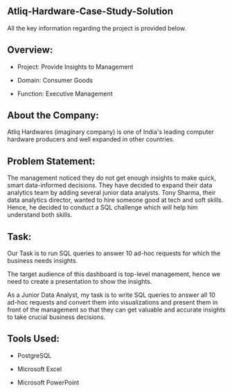 ## Atliq-Hardware-Case-Study-Solution

All the key information regarding the project is provided below.

## Overview:

* Project: Provide Insights to Management

* Domain: Consumer Goods

* Function: Executive Management

## About the Company:

Atliq Hardwares (imaginary company) is one of India's leading computer hardware producers and well expanded in other countries.

## Problem Statement:

The management noticed they do not get enough insights to make quick, smart data-informed decisions. They have decided to expand their data analytics team by adding several junior data analysts. Tony Sharma, their data analytics director, wanted to hire someone good at tech and soft skills. Hence, he decided to conduct a SQL challenge which will help him understand both skills.

## Task:

Our Task is to run SQL queries to answer 10 ad-hoc requests for which the business needs insights.

The target audience of this dashboard is top-level management, hence we need to create a presentation to show the insights.

As a Junior Data Analyst, my task is to write SQL queries to answer all 10 ad-hoc requests and convert them into visualizations and present them in front of the management so that they can get valuable and accurate insights to take crucial business decisions.

## Tools Used:

* PostgreSQL

* Microsoft Excel

* Microsoft PowerPoint
